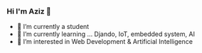 ### Hi I'm Aziz 👋

- 🔭 I’m currently a student 
- 🌱 I’m currently learning ... Djando, IoT, embedded system, AI
- 👀 I’m interested in Web Development & Artificial Intelligence




<!--
**mrdrag0n/mrdrag0n** is a ✨ _special_ ✨ repository because its `README.md` (this file) appears on your GitHub profile.

Here are some ideas to get you started:

- 🔭 I’m currently working on ...
- 🌱 I’m currently learning ...
- 👯 I’m looking to collaborate on ...
- 🤔 I’m looking for help with ...
- 💬 Ask me about ...
- 📫 How to reach me: ...
- 😄 Pronouns: ...
- ⚡ Fun fact: ...
-->
